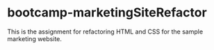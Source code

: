# bootcamp-marketingSiteRefactor
This is the assignment for refactoring HTML and CSS for the sample marketing website. 
